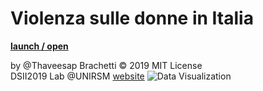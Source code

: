 # Violenza sulle donne in Italia
**[launch / open](https://editor.p5js.org/FukBrachetti/sketches/BSr7pV5oj)**

by @Thaveesap Brachetti © 2019 MIT License  
DSII2019 Lab @UNIRSM [website](https://github.com/dsii-2019-unirsm)
![Data Visualization](https://user-images.githubusercontent.com/48655194/56902262-30ef2e80-6a9a-11e9-853e-cd1fca2ca597.png)

